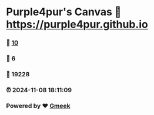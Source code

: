 # Purple4pur's Canvas :link: https://purple4pur.github.io 
### :page_facing_up: [10](https://purple4pur.github.io/tag.html) 
### :speech_balloon: 6 
### :hibiscus: 19228 
### :alarm_clock: 2024-11-08 18:11:09 
### Powered by :heart: [Gmeek](https://github.com/Meekdai/Gmeek)
